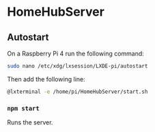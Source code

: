 # HomeHubServer

## Autostart

On a Raspberry Pi 4 run the following command:

```sh
sudo nano /etc/xdg/lxsession/LXDE-pi/autostart
```

Then add the following line:

```sh
@lxterminal -e /home/pi/HomeHubServer/start.sh
```

### `npm start`

Runs the server.
